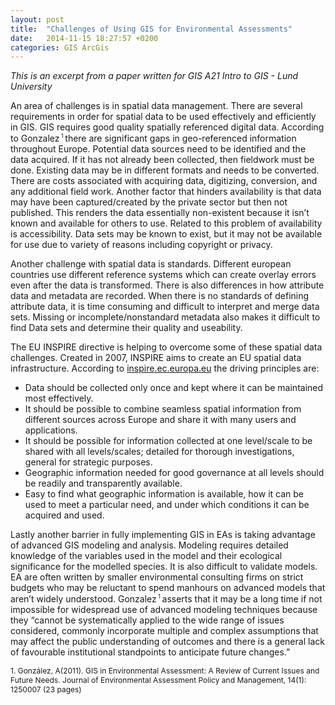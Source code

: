 ```yaml
---
layout: post
title:  "Challenges of Using GIS for Environmental Assessments"
date:   2014-11-15 18:27:57 +0200
categories: GIS ArcGis
---
```


<!--
### Challenges of Using GIS for <br> Environmental Impact Assessments (EA) 
{: style="text-align: center;"}-->
 
_This is an excerpt from a paper written for GIS A21 Intro to GIS - Lund University_  

<!--There have been and still exist several challenges in the implementation of GIS in environmental impact assessments.    A fundamental challenge was the costs of hardware and for software licenses.  Hardware costs have fortunately decreased over the years as computers have gotten faster and less expensive.  There are also free open source alternatives to purchasing ArcGis licenses.  GIS also requires trained personnel.   But this obstacle has also gotten better as software has gotten easier to use and GIS knowledge is becoming more widespread.  -->

<!--{: style="line-height: 195%;"}-->
An area of challenges is in spatial data management.  There are several requirements in order for spatial data to be used effectively and efficiently in GIS.  GIS requires good quality spatially referenced digital data.  According to Gonzalez<sup style="font-size:9px"> 1 </sup> there are significant gaps in geo-referenced information throughout Europe.  Potential data sources need to be identified and the data acquired.   If it has not already been collected, then fieldwork must be done.   Existing data may be in different formats and needs to be converted.  There are costs associated with acquiring data, digitizing, conversion, and any additional field work.   Another factor that hinders availability is that data may have been captured/created by the private sector but then not published.  This renders the data essentially non-existent because it isn’t known and available for others to use.  Related to this problem of availability is accessibility.  Data sets may be known to exist, but it may not be available for use due to variety of reasons including copyright or privacy. 
 
Another challenge with spatial data is standards.  Different european countries use different reference systems which can create overlay errors even after the data is transformed.   There is also differences in how attribute data and metadata are recorded.  When there is no standards of defining attribute data, it is time consuming and difficult to interpret and merge data sets.  Missing or incomplete/nonstandard metadata also makes it difficult to find Data sets and determine their quality and useability.
 
The EU INSPIRE directive is helping to overcome some of these spatial data challenges. Created in 2007, INSPIRE aims to create an EU spatial data infrastructure.  According to [inspire.ec.europa.eu](http://inspire.ec.europa.eu/inspire-principles/9) the driving principles are:
 
- Data should be collected only once and kept where it can be maintained most effectively.
- It should be possible to combine seamless spatial information from different sources across Europe and share it with many users and applications.
- It should be possible for information collected at one level/scale to be shared with all levels/scales; detailed for thorough investigations, general for strategic purposes.
- Geographic information needed for good governance at all levels should be readily and transparently available.
- Easy to find what geographic information is available, how it can be used to meet a particular need, and under which conditions it can be acquired and used.
   
Lastly another barrier in fully implementing GIS in EAs is taking advantage of advanced GIS modeling and analysis.  Modeling requires detailed knowledge of the variables used in the model and their ecological significance for the modelled species.  It is also difficult to validate models.  EA are often written by smaller environmental consulting firms on strict budgets who may be reluctant to spend manhours on advanced models that aren’t widely understood.  Gonzalez<sup style="font-size:9px"> 1 </sup>  asserts that it may be a long time if not impossible for widespread use of advanced modeling techniques because they “cannot be systematically applied to the wide range of issues considered, commonly incorporate multiple and complex assumptions that may affect the public understanding of outcomes and there is a general lack of favourable institutional standpoints to anticipate future changes.”   

<!--There is clearly remaining challenges to try bridge the gap between modeling research and use in EA.-->


<span style="font-size:12px"> 1. González, A(2011). GIS in Environmental Assessment: A Review of Current Issues and Future Needs.  Journal of Environmental Assessment Policy and Management, 14(1): 1250007 (23 pages)</span>
